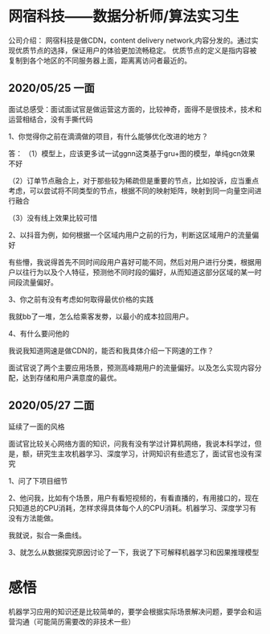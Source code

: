 # 网宿科技——数据分析师/算法实习生
公司介绍：
网宿科技是做CDN，content delivery network,内容分发的。通过实现优质节点的选择，保证用户的体验更加流畅稳定。
优质节点的定义是指内容被复制到各个地区的不同服务器上面，距离离访问者最近的。

## 2020/05/25 一面
面试总感受：面试面试官是做运营这方面的，比较神奇，面得不是很技术，技术和运营相结合，没有手撕代码

1、你觉得你之前在滴滴做的项目，有什么能够优化改进的地方？

答：
（1）模型上，应该更多试一试ggnn这类基于gru+图的模型，单纯gcn效果不好

（2）订单节点融合上，对于那些较为稀疏但是重要的节点，比如投诉，应当重点考虑，可以尝试将不同类型的节点，根据不同的映射矩阵，映射到同一向量空间进行融合

（3）没有线上效果比较可惜

2、以抖音为例，如何根据一个区域内用户之前的行为，判断这区域用户的流量偏好

有些懵，我说得首先不同时间段用户喜好可能不同，然后对用户进行分类，根据用户以往行为以及个人特征，预测他不同时段的偏好，从而知道这部分区域的某一时间段流量偏好。

3、你之前有没有考虑如何取得最优价格的实践

我就bb了一堆，怎么给乘客发劵，以最小的成本拉回用户。

4、有什么要问他的

我说我知道网速是做CDN的，能否和我具体介绍一下网速的工作？

面试官说了两个主要应用场景，预测高峰期用户的流量偏好。以及怎么实现内容分配，达到存储和用户满意度的最优。

## 2020/05/27 二面
延续了一面的风格

面试官比较关心网络方面的知识，问我有没有学过计算机网络，我说本科学过，但是，额，研究生主攻机器学习、深度学习，计网知识有些遗忘了，面试官也没有深究

1、问了下项目细节

2、他问我，比如有个场景，用户有看短视频的，有看直播的，有用接口的，现在只知道总的CPU消耗，怎样求得具体每个人的CPU消耗。机器学习、深度学习有没有方法能做。

我就说，拟合一条曲线。

3、就怎么从数据探究原因讨论了一下，我说了下可解释机器学习和因果推理模型


# 感悟
机器学习应用的知识还是比较简单的，要学会根据实际场景解决问题，要学会和运营沟通（可能简历需要改的非技术一些）


